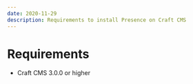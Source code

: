 ```yaml
---
date: 2020-11-29
description: Requirements to install Presence on Craft CMS
---
```


# Requirements

*   Craft CMS 3.0.0 or higher